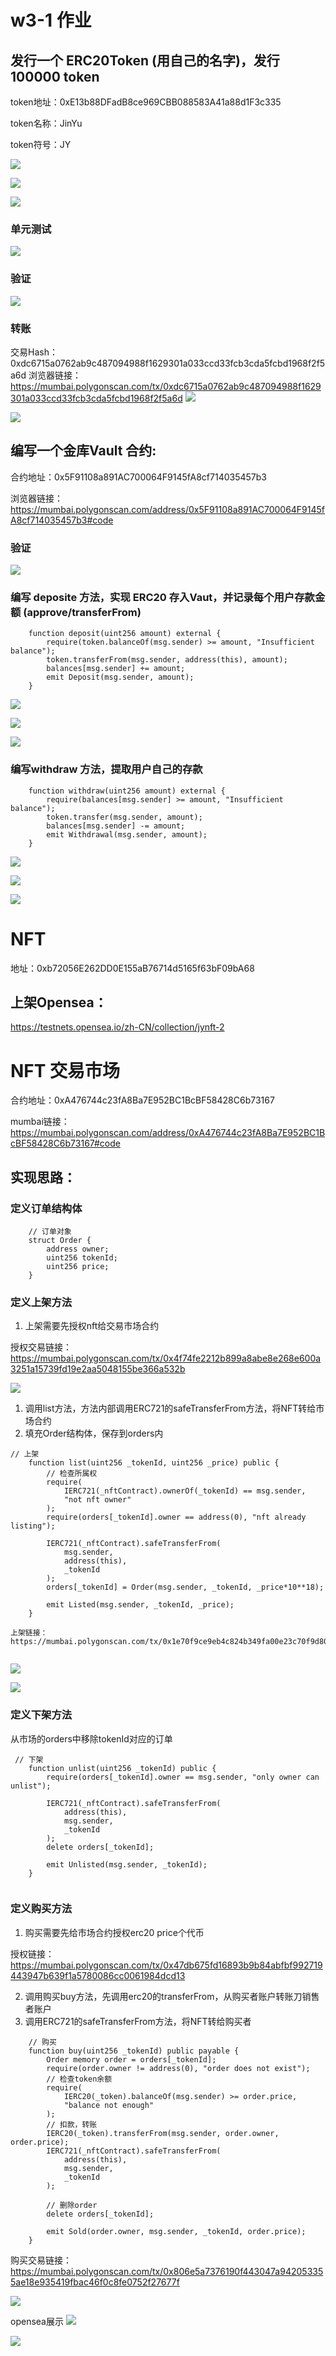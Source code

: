 # w3-1 作业

## 发行一个 ERC20Token (用自己的名字)，发行100000 token
token地址：0xE13b88DFadB8ce969CBB088583A41a88d1F3c335

token名称：JinYu

token符号：JY

![](images/token.png)

![](images/token-balance.png)

![](images/token-detail.png)

### 单元测试
![](images/test.png)

### 验证
![](images/verify1.png)


### 转账
交易Hash：0xdc6715a0762ab9c487094988f1629301a033ccd33fcb3cda5fcbd1968f2f5a6d
浏览器链接：https://mumbai.polygonscan.com/tx/0xdc6715a0762ab9c487094988f1629301a033ccd33fcb3cda5fcbd1968f2f5a6d
![](images/transfer.png)

![](images/token-balance2.png)




## 编写一个金库Vault 合约:

合约地址：0x5F91108a891AC700064F9145fA8cf714035457b3

浏览器链接：https://mumbai.polygonscan.com/address/0x5F91108a891AC700064F9145fA8cf714035457b3#code


### 验证

![](images/verify2.png)

### 编写 deposite 方法，实现 ERC20 存入Vaut，并记录每个用户存款金额 (approve/transferFrom)

```
    function deposit(uint256 amount) external {
        require(token.balanceOf(msg.sender) >= amount, "Insufficient balance");
        token.transferFrom(msg.sender, address(this), amount);
        balances[msg.sender] += amount;
        emit Deposit(msg.sender, amount);
    }

```

![](images/approve.png)

![](images/deposit.png)

![](images/token-balance3.png)


### 编写withdraw 方法，提取用户自己的存款

```
    function withdraw(uint256 amount) external {
        require(balances[msg.sender] >= amount, "Insufficient balance");
        token.transfer(msg.sender, amount);
        balances[msg.sender] -= amount;
        emit Withdrawal(msg.sender, amount);
    }
```
![](images/withdraw.png)

![](images/token-balance4.png)

![](images/vault-balance.png)

# NFT 
地址：0xb72056E262DD0E155aB76714d5165f63bF09bA68

## 上架Opensea：
https://testnets.opensea.io/zh-CN/collection/jynft-2


# NFT 交易市场

合约地址：0xA476744c23fA8Ba7E952BC1BcBF58428C6b73167

mumbai链接：https://mumbai.polygonscan.com/address/0xA476744c23fA8Ba7E952BC1BcBF58428C6b73167#code

## 实现思路：

### 定义订单结构体
```
    // 订单对象
    struct Order {
        address owner;
        uint256 tokenId;
        uint256 price;
    }
```
### 定义上架方法

1. 上架需要先授权nft给交易市场合约

授权交易链接：https://mumbai.polygonscan.com/tx/0x4f74fe2212b899a8abe8e268e600a3251a15739fd19e2aa5048155be366a532b

![](images/%E6%8E%88%E6%9D%83NFT.png)

1. 调用list方法，方法内部调用ERC721的safeTransferFrom方法，将NFT转给市场合约
2. 填充Order结构体，保存到orders内
   
```
// 上架
    function list(uint256 _tokenId, uint256 _price) public {
        // 检查所属权
        require(
            IERC721(_nftContract).ownerOf(_tokenId) == msg.sender,
            "not nft owner"
        );
        require(orders[_tokenId].owner == address(0), "nft already listing");

        IERC721(_nftContract).safeTransferFrom(
            msg.sender,
            address(this),
            _tokenId
        );
        orders[_tokenId] = Order(msg.sender, _tokenId, _price*10**18);

        emit Listed(msg.sender, _tokenId, _price);
    }

上架链接：
https://mumbai.polygonscan.com/tx/0x1e70f9ce9eb4c824b349fa00e23c70f9d80ef352eba4fe7baed9b2c903b75356


```
![](images/list.png)

![](images/listed.png)


### 定义下架方法

从市场的orders中移除tokenId对应的订单

```
 // 下架
    function unlist(uint256 _tokenId) public {
        require(orders[_tokenId].owner == msg.sender, "only owner can unlist");

        IERC721(_nftContract).safeTransferFrom(
            address(this),
            msg.sender,
            _tokenId
        );
        delete orders[_tokenId];

        emit Unlisted(msg.sender, _tokenId);
    }


```

### 定义购买方法
1. 购买需要先给市场合约授权erc20 price个代币

授权链接：https://mumbai.polygonscan.com/tx/0x47db675fd16893b9b84abfbf992719443947b639f1a5780086cc0061984dcd13

2. 调用购买buy方法，先调用erc20的transferFrom，从购买者账户转账刀销售者账户
3. 调用ERC721的safeTransferFrom方法，将NFT转给购买者
```
    // 购买
    function buy(uint256 _tokenId) public payable {
        Order memory order = orders[_tokenId];
        require(order.owner != address(0), "order does not exist");
        // 检查token余额
        require(
            IERC20(_token).balanceOf(msg.sender) >= order.price,
            "balance not enough"
        );
        // 扣款，转账
        IERC20(_token).transferFrom(msg.sender, order.owner, order.price);
        IERC721(_nftContract).safeTransferFrom(
            address(this),
            msg.sender,
            _tokenId
        );

        // 删除order
        delete orders[_tokenId];

        emit Sold(order.owner, msg.sender, _tokenId, order.price);
    }

```

购买交易链接：
https://mumbai.polygonscan.com/tx/0x806e5a7376190f443047a942053355ae18e935419fbac46f0c8fe0752f27677f

![](image/../images/buy-nft.png)

opensea展示
![](images/opensea.png)

![](images/opensea-buy.png)